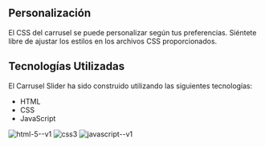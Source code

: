 
## Personalización

El CSS del carrusel se puede personalizar según tus preferencias. Siéntete libre de ajustar los estilos en los archivos CSS proporcionados.

## Tecnologías Utilizadas

El Carrusel Slider ha sido construido utilizando las siguientes tecnologías:

- HTML
- CSS
- JavaScript

![html-5--v1](https://github.com/veronicadelvalle/carrusel-slider/assets/139937653/4d1c653a-1d4b-4f07-9479-d4e03fbffd86) ![css3](https://github.com/veronicadelvalle/carrusel-slider/assets/139937653/687eab3e-adf9-4916-a6e3-916a73059d9b) ![javascript--v1](https://github.com/veronicadelvalle/carrusel-slider/assets/139937653/b64e9b85-0c13-4383-ac7e-ad89c0acd799)
